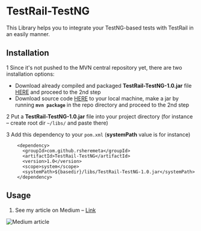 # TestRail-TestNG
This  Library helps you to integrate your TestNG-based tests with TestRail in an easily manner.

## Installation
1 Since it's not pushed to the MVN central repository yet, there are two installation options:

* Download already compiled and packaged **TestRail-TestNG-1.0.jar** file [HERE][here] and proceed to the 2nd step
* Download source code [HERE][here] to your local machine, make a jar by running **`mvn package`** in the repo directory and proceed to the 2nd step

2 Put a **TestRail-TestNG-1.0.jar** file into your project directory (for instance – create root dir `~/libs/` and paste there)

3 Add this dependency to your `pom.xml` (**systemPath** value is for instance)
````
    <dependency>
      <groupId>com.github.rsheremeta</groupId>
      <artifactId>TestRail-TestNG</artifactId>
      <version>1.0</version>
      <scope>system</scope>
      <systemPath>${basedir}/libs/TestRail-TestNG-1.0.jar</systemPath>
    </dependency>
````

## Usage
1. See my article on Medium – [Link][link]

![Medium article](https://i.ibb.co/gm5knGG/2021-02-20-14-52-24.png)


[here]: https://github.com/RSheremeta/TestRail-TestNG/releases/tag/1.0
[link]: https://rsheremeta.medium.com/integrate-your-testng-tests-with-testrail-b7c72726a13c

